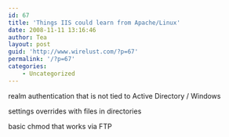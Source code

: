 ```yaml
---
id: 67
title: 'Things IIS could learn from Apache/Linux'
date: 2008-11-11 13:16:46
author: Tea
layout: post
guid: 'http://www.wirelust.com/?p=67'
permalink: '/?p=67'
categories:
    - Uncategorized
---
```


realm authentication that is not tied to Active Directory / Windows

settings overrides with files in directories

basic chmod that works via FTP
